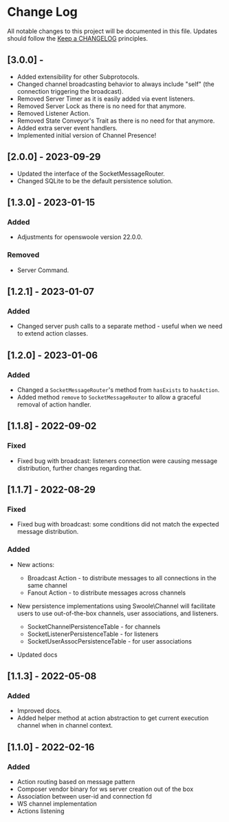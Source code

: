 # Change Log
All notable changes to this project will be documented in this file.
Updates should follow the [Keep a CHANGELOG](https://keepachangelog.com/) principles.

## [3.0.0] - 

- Added extensibility for other Subprotocols.
- Changed channel broadcasting behavior to always include "self" (the connection triggering the broadcast).
- Removed Server Timer as it is easily added via event listeners.
- Removed Server Lock as there is no need for that anymore.
- Removed Listener Action.
- Removed State Conveyor's Trait as there is no need for that anymore.
- Added extra server event handlers.
- Implemented initial version of Channel Presence!

## [2.0.0] - 2023-09-29

- Updated the interface of the SocketMessageRouter.
- Changed SQLite to be the default persistence solution.

## [1.3.0] - 2023-01-15

### Added

- Adjustments for openswoole version 22.0.0.

### Removed

- Server Command.

## [1.2.1] - 2023-01-07

### Added

- Changed server push calls to a separate method - useful when we need to extend action classes.

## [1.2.0] - 2023-01-06

### Added

- Changed a `SocketMessageRouter`'s method from `hasExists` to `hasAction`.
- Added method `remove` to `SocketMessageRouter` to allow a graceful removal of action handler.

## [1.1.8] - 2022-09-02

### Fixed

- Fixed bug with broadcast: listeners connection were causing message distribution, further changes regarding that.


## [1.1.7] - 2022-08-29

### Fixed

- Fixed bug with broadcast: some conditions did not match the expected message distribution.

### Added

- New actions:
    - Broadcast Action - to distribute messages to all connections in the same channel
    - Fanout Action - to distribute messages across channels

- New persistence implementations using Swoole\Channel will facilitate users to use out-of-the-box channels, user associations, and listeners.
    - SocketChannelPersistenceTable - for channels
    - SocketListenerPersistenceTable - for listeners
    - SocketUserAssocPersistenceTable - for user associations

- Updated docs

## [1.1.3] - 2022-05-08

### Added

- Improved docs.
- Added helper method at action abstraction to get current execution channel when in channel context.

## [1.1.0] - 2022-02-16

### Added

- Action routing based on message pattern
- Composer vendor binary for ws server creation out of the box
- Association between user-id and connection fd
- WS channel implementation
- Actions listening
